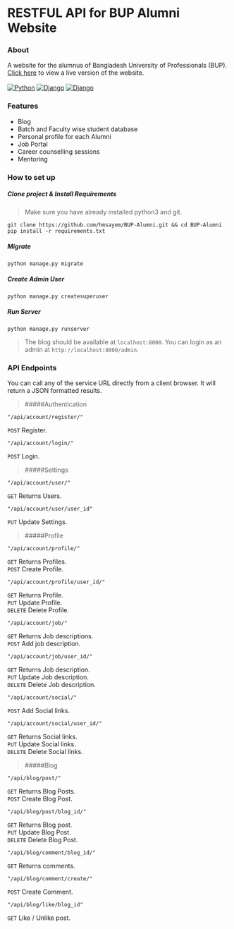 # RESTFUL API for BUP Alumni Website
### About
A website for the alumnus of Bangladesh University of Professionals (BUP).
[Click here](http://bup.pythonanywhere.com/) to view a live version of the website. <br> <br>
[![Python](https://img.shields.io/badge/Python-3.8-critical)]()
[![Django](https://img.shields.io/badge/Django-3.1-green)]()
[![Django](https://img.shields.io/badge/DRF-3.12-yellowgreen)]()

### Features

- Blog
- Batch and Faculty wise student database
- Personal profile for each Alumni
- Job Portal
- Career counselling sessions
- Mentoring


### How to set up
##### Clone project & Install Requirements
> Make sure you have already installed python3 and git.
```
git clone https://github.com/hmsayem/BUP-Alumni.git && cd BUP-Alumni
pip install -r requirements.txt
```
##### Migrate
```
python manage.py migrate
```
##### Create Admin User
```
python manage.py createsuperuser
```
##### Run Server
```
python manage.py runserver
```
>  The blog should be available at `localhost:8000`. You can login as an admin at `http://localhost:8000/admin`.

### API Endpoints
You can call any of the service URL directly from a client browser. It will return a JSON formatted results.
> #####Authentication
```
"/api/account/register/" 
```
`POST` Register.
```
"/api/account/login/" 
```
`POST` Login.

> #####Settings

```
"/api/account/user/"
```
`GET`  Returns Users. 
```
"/api/account/user/user_id"
```
`PUT` Update Settings. 

> #####Profile 

```
"/api/account/profile/"
```
`GET`  Returns Profiles. <br> 
`POST` Create Profile. 

```
"/api/account/profile/user_id/"
```
`GET`  Returns Profile.<br> 
`PUT` Update Profile.<br>
`DELETE` Delete Profile.

```
"/api/account/job/"
```
`GET`  Returns Job descriptions. <br> 
`POST` Add job description.

```
"/api/account/job/user_id/"
```
`GET`  Returns Job description.<br> 
`PUT` Update Job description. <br>
`DELETE` Delete Job description.
 
```
"/api/account/social/"
```
`POST` Add Social links.
```
"/api/account/social/user_id/"
```
`GET`  Returns Social links.<br> 
`PUT` Update Social links. <br>
`DELETE` Delete Social links.
 

> #####Blog
```
"/api/blog/post/"
```
`GET` Returns Blog Posts. <br>
`POST` Create Blog Post.
```
"/api/blog/post/blog_id/"
```
`GET` Returns Blog post. <br>
`PUT` Update Blog Post. <br>
`DELETE` Delete Blog Post.

```
"/api/blog/comment/blog_id/"
```
`GET` Returns comments.

```
"/api/blog/comment/create/"
```

`POST` Create Comment.

```
"/api/blog/like/blog_id"
```
`GET` Like / Unlike post.
